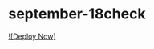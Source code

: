 # september-18check

[![Deploy Now]](https://deploy.azure.com/?repository=https://github.com/farrukh-kaispe/september-18check/azuredeploy.json)